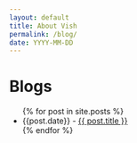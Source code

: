 ```yaml
---
layout: default
title: About Vish
permalink: /blog/
date: YYYY-MM-DD
---
```


# Blogs
<ul>
  {% for post in site.posts %}
    <li>
      {{post.date}} - <a href="{{ post.url }}">{{ post.title }}</a>
    </li>
  {% endfor %}
</ul>
